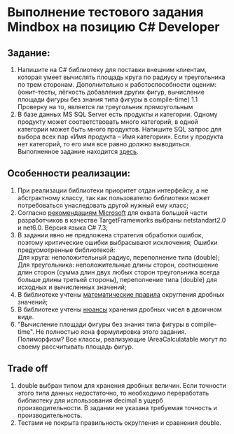 # Выполнение тестового задания Mindbox на позицию C# Developer

## Задание:
1. Напишите на C# библиотеку для поставки внешним клиентам, которая умеет вычислять площадь круга по радиусу и треугольника по трем сторонам. Дополнительно к работоспособности оценим: (юнит-тесты, лёгкость добавления других фигур, вычисление площади фигуры без знания типа фигуры в compile-time)
1.1 Проверку на то, является ли треугольник прямоугольным
2. В базе данных MS SQL Server есть продукты и категории. Одному продукту может соответствовать много категорий, в одной категории может быть много продуктов. Напишите SQL запрос для выбора всех пар «Имя продукта – Имя категории». Если у продукта нет категорий, то его имя все равно должно выводиться. Выполненное задание находится [здесь](https://github.com/Trosh-A/AreaCalculation/blob/main/MS_SQL_TASK/SQLQuery.sql).

## Особенности реализации:
1. При реализации библиотеки приоритет отдан интерфейсу, а не абстрактному классу, так как пользователю библиотеки может потребоваться унаследовать другой нужный ему класс;
2. Согласно [рекомендациям Microsoft](https://docs.microsoft.com/en-us/dotnet/standard/net-standard#when-to-target-net50-or-net60-vs-netstandard) для охвата большей части разработчиков в качестве TargetFrameworks выбраны netstandart2.0 и net6.0. Версия языка C# 7.3;
3. В задании явно не предложена стратегия обработки ошибок, поэтому критические ошибки выбрасывают исключения;
Ошибки предусмотренные библиотекой: 
<br/>Для круга: неположительный радиус, переполнение типа (double);
<br/>Для треугольника: неположительные длины сторон, соотношение длин сторон (сумма длин двух любых сторон треугольника всегда больше длины третьей стороны), переполнение типа (double) для исходных и вычисленных значений;
4. В библиотеке учтены [математические правила](https://docs.microsoft.com/en-us/dotnet/api/system.math.round#midpoint-values-and-rounding-conventions) округления дробных значений;
5. В библиотеке учтены [нюансы](https://docs.microsoft.com/en-us/dotnet/api/system.double.epsilon) хранения дробных чисел в двоичном виде.
6. "Вычисление площади фигуры без знания типа фигуры в compile-time". Не полностью ясна формулировка этого задания. Полиморфизм? Все классы, реализующие  IAreaCalculatable могут по своему рассчитывать площадь фигур.

## Trade off
1. double выбран типом для хранения дробных величин. Если точности этого типа данных недостаточно, то необходимо переработать библиотеку для использования decimal в ущерб производительности. В задании не указана требуемая точность и производительность.
2. Тестами не покрыта правильность округления и сравнения double. 
